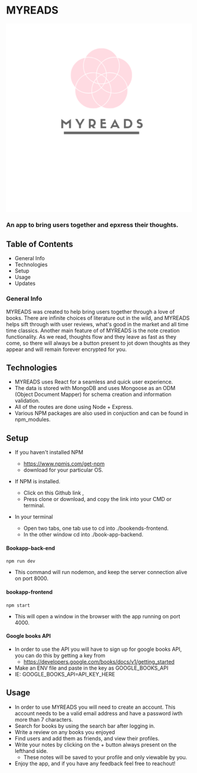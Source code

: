 # MYREADS 

!["MYREADS cover photo"](images/myreads-screenshot.png?raw=true "MYREADS cover photo")
### An app to bring users together and epxress their thoughts. 

## Table of Contents
 - General Info 
 - Technologies
 - Setup 
 - Usage 
 - Updates 

### General Info 
MYREADS was created to help bring users together through a love of books. There are infinite choices of literature out in the wild, and MYREADS helps sift through with user reviews, what's good in the market and all time time classics. Another main feature of of MYREADS is the note creation functionality. As we read, thoughts flow and they leave as fast as they come, so there will always be a button present to jot down thoughts as they appear and will remain forever encrypted for you. 

## Technologies
 - MYREADS uses React for a seamless and quick user experience.
 - The data is stored with MongoDB and uses Mongoose as an ODM (Object Document Mapper) for schema creation and information validation. 
 - All of the routes are done using Node + Express. 
 - Various NPM packages are also used in conjuction and can be found in npm_modules. 

## Setup 

 - If you haven't installed NPM 
    - https://www.npmjs.com/get-npm
    - download for your particular OS. 

- If NPM is installed. 
    - Click on this Github link ,
    - Press clone or download, and copy the link into your CMD or terminal.

- In your terminal 
    - Open two tabs, one tab use to cd into ./bookends-frontend.
    - In the other window cd into ./book-app-backend.

#### Bookapp-back-end
    npm run dev
 - This command will run nodemon, and keep the server connection alive on port 8000. 

#### bookapp-frontend 
    npm start
- This will open a window in the browser with the app running on port 4000. 

#### Google books API 
- In order to use the API you will have to sign up for google books API, you can do this by getting a key from 
    - https://developers.google.com/books/docs/v1/getting_started
- Make an ENV file and paste in the key as GOOGLE_BOOKS_API
- IE: GOOGLE_BOOKS_API=API_KEY_HERE


## Usage
- In order to use MYREADS you will need to create an account. This account needs to be a valid email address and have a password iwth more than 7 characters.
- Search for books by using the search bar after logging in. 
- Write a review on any books you enjoyed 
- Find users and add them as friends, and view their profiles. 
- Write your notes by clicking on the + button always present on the lefthand side. 
    - These notes will be saved to your profile and only viewable by you. 
- Enjoy the app, and if you have any feedback feel free to reachout! 

